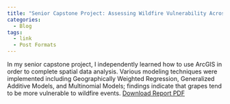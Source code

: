 ```yaml
---
title: "Senior Capstone Project: Assessing Wildfire Vulnerability Across Crop Types"
categories:
  - Blog
tags:
  - link
  - Post Formats
---
```


In my senior capstone project, I independently learned how to use ArcGIS in order to complete spatial data analysis. Various modeling techniques were implemented including Geographically Weighted Regression, Generalized Additive Models, and Multinomial Models; findings indicate that grapes tend to be more vulnerable to wildfire events. [Download Report PDF](https://github.com/azantek/azantek.github.io/blob/master/AZ%20Capstone.pdf)


